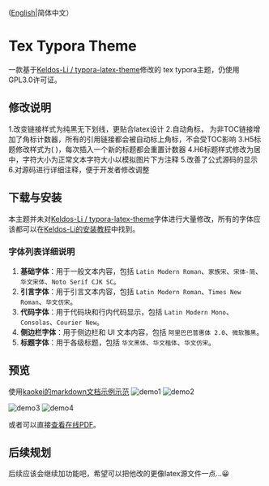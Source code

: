 ([English](./README_EN.md)|简体中文）

# Tex Typora Theme
一款基于[Keldos-Li / typora-latex-theme](https://github.com/Keldos-Li/typora-latex-theme/)修改的 tex typora主题，仍使用GPL3.0许可证。

## 修改说明

1.改变链接样式为纯黑无下划线，更贴合latex设计
2.自动角标， 为非TOC链接增加了角标计数器，所有的引用链接都会被自动标上角标，不会受TOC影响
3.H5标题修改样式为( )，每次插入一个新的标题都会重置计数器
4.H6标题样式修改为居中，字符大小为正常文本字符大小以模拟图片下方注释
5.改善了公式源码的显示
6.对源码进行详细注释，便于开发者修改调整


## 下载与安装
本主题并未对[Keldos-Li / typora-latex-theme](https://github.com/Keldos-Li/typora-latex-theme/)字体进行大量修改，所有的字体应该都可以在[Keldos-Li的安装教程](https://github.com/Keldos-Li/typora-latex-theme/blob/main/README.md#%E4%B8%8B%E8%BD%BD%E4%B8%8E%E5%AE%89%E8%A3%85)中找到。

### 字体列表详细说明
1. **基础字体**：用于一般文本内容，包括 `Latin Modern Roman`、`家族宋`、`宋体-简`、`华文宋体`、`Noto Serif CJK SC`。
2. **引言字体**：用于引言文本内容，包括 `Latin Modern Roman`、`Times New Roman`、`华文仿宋`。
3. **代码字体**：用于代码块和行内代码显示，包括 `Latin Modern Mono`、`Consolas`、`Courier New`。
4. **侧边栏字体**：用于侧边栏和 UI 文本内容，包括 `阿里巴巴普惠体 2.0`、`微软雅黑`。
5. **标题字体**：用于各级标题，包括 `华文黑体`、`华文楷体`、`华文仿宋`。
## 预览
使用[kaokei的markdown文档示例示范](https://github.com/kaokei/kaokei.github.io/blob/docs/docs/_posts/markdown%E7%A4%BA%E4%BE%8B%E6%96%87%E7%AB%A0.md)
![demo1](https://github.com/carols12352/tex-typora-theme/blob/main/.assets/demo1.png)
![demo2](https://github.com/carols12352/tex-typora-theme/blob/main/.assets/demo2.png)


![demo3](https://github.com/carols12352/tex-typora-theme/blob/main/.assets/demo3.png)
![demo4](https://github.com/carols12352/tex-typora-theme/blob/main/.assets/demo4.png)

或者可以直接[查看在线PDF](https://github.com/carols12352/tex-typora-theme/blob/main/.assets/demo.pdf)。

## 后续规划
后续应该会继续加功能吧，希望可以把他改的更像latex源文件一点...😀
